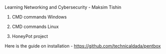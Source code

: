 Learning Networking and Cybersecurity - Maksim Tishin

1) CMD commands Windows
2) CMD commands Linux

1) HoneyPot project

Here is the guide on installation - https://github.com/technicaldada/pentbox
